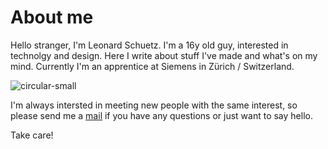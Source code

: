 # About me

Hello stranger, I'm Leonard Schuetz. I'm a 16y old guy, interested in technolgy and design. Here I write about stuff I've made and what's on my mind. Currently I'm an apprentice at Siemens in Zürich / Switzerland.

![circular-small](%%PATH%%/selfie.jpg)

I'm always intersted in meeting new people with the same interest, so please send me a [mail](mailto:leni.schuetz@me.com) if you have any questions or just want to say hello.

Take care!
